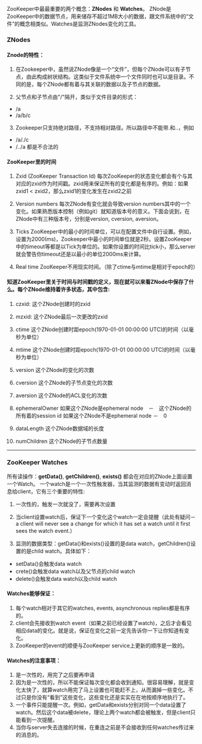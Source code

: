 ZooKeeper中最最重要的两个概念：**ZNodes** 和 **Watches**。
ZNode是ZooKeeper中的数据节点，用来储存不超过1MB大小的数据，跟文件系统中的“文件”的概念相类似。Watches是监测ZNodes变化的工具。

### ZNodes

#### Znode的特性：

1. 在Zookeeper中，虽然说ZNode像是一个“文件”，但每个ZNode可以有子节点，由此构成树状结构。这类似于文件系统中一个文件同时也可以是目录。不同的是，每个ZNode都有着与其关联的数据以及子节点的数据。

2. 父节点和子节点由"/"隔开，类似于文件目录的形式：
  * /a
  * /a/b/c
3. Zookeeper只支持绝对路径，不支持相对路径。所以路径中不能带.和..，例如
  * /a/./c
  * /../a
都是不合法的

#### ZooKeeper里的时间

1. Zxid (ZooKeeper Transaction Id)
每次ZooKeeper的状态变化都会有个与其对应的zxid作为时间戳。zxid用来保证所有的变化都是有序的。例如：如果zxid1 < zxid2，那么zxid1的变化发生在zxid2之前

2. Version numbers
每次ZNode有变化就会导致version numbers其中的一个变化。如果熟悉版本控制（例如git）就知道版本号的意义。下面会说到，在ZNode中有三种版本号，分别是version, cversion, aversion。

3. Ticks
ZooKeeper中的最小的时间单位，可以在配置文件中自行设置。例如，设置为2000(ms)，Zookeeper中最小的时间单位就是2秒。设置ZooKeeper中的timeout等都是以Tick为单位的。如果你设置的时间比tick小，那么server就会警告你timeout还是以最小的单位2000ms来计算。

4. Real time
ZooKeeper不用现实时间。（除了ctime与mtime是相对于epoch的）

#### 知道ZooKeeper里关于时间与时间戳的定义，现在就可以来看ZNode中保存了什么。每个ZNode维持着许多状态，其中包含:

1. czxid:
这个ZNode创建时的zxid

2. mzxid:
这个ZNode最后一次更改的zxid

3. ctime
这个ZNode创建时距epoch(1970-01-01 00:00:00 UTC)的时间（以毫秒为单位）

4. mtime
这个ZNode创建时距epoch(1970-01-01 00:00:00 UTC)的时间（以毫秒为单位）

5. version
这个ZNode的变化的次数

6. cversion
这个ZNode的子节点变化的次数

7. aversion
这个ZNode的ACL变化的次数

8. ephemeralOwner
如果这个ZNode是ephemeral node　－　这个ZNode的所有着的session id
如果这个ZNode不是ephemeral node －　0

9. dataLength
这个ZNode数据域的长度

10. numChildren
这个ZNode的子节点数量

---

### ZooKeeper Watches
所有读操作：**getData()**, **getChildren()**, **exists()** 都会在对应的ZNode上面设置一个Watch。
一个watch是一个一次性触发器，当其监测的数据有变动时返回消息给client，它有三个重要的特性:

1. 一次性的，触发一次就没了，需要再次设置

2. 当client设置watch后，保证下一个变化这个watch一定会提醒（此处有疑问－a client will never see a change for which it has set a watch until it first sees the watch event.）

3. 监测的数据类型：getData()和exists()设置的是data watch，getChildren()设置的是child watch。具体如下：
  * setData()会触发data watch
  * crete()会触发data watch以及父节点的child watch
  * delete()会触发data watch以及child watch

#### Watches能够保证：
1. 每个watch相对于其它的watches, events, asynchronous replies都是有序的。
2. client会先接收到watch event（如果之前已经设置了watch)，之后才会看见相应data的变化。就是说，保证在变化之前一定先告诉你一下让你知道有变化。
3. ZooKeeper的event的顺便与ZooKeeper service上更新的顺序是一致的。

#### Watches的注意事项：
1. 是一次性的，用完了之后要再申请
2. 因为是一次性的，所以不能保证每次变化都会收到通知。很容易理解，就是变化太快了，就算watch用完了马上设置也可能赶不上，从而漏掉一些变化。不过只是你没有“看到”这些变化，这些变化还是实实在在地按顺序地执行了。
3. 一个事件只能提醒一次。例如，getData和exists分别对同一个data设置了watch。然后这个data被delete，理论上两个watch都会被触发，但是client只能看到一次提醒。
4. 当你与server失去连接的时候，在重连之前是不会接收到任何watches传过来的消息的。
